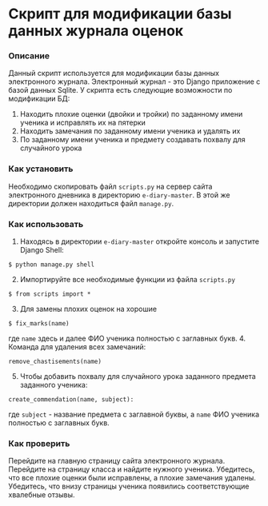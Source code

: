 # Скрипт для модификации базы данных журнала оценок

### Описание

Данный скрипт используется для модификации базы данных электронного журнала. Электронный журнал - это
Django приложение с базой данных Sqlite. У скрипта есть следующие возможности по модификации БД:
1. Находить плохие оценки (двойки и тройки) по заданному имени ученика и исправлять их на пятерки
2. Находить замечания по заданному имени ученика и удалять их
3. По заданному имени ученика и предмету создавать похвалу для случайного урока

### Как установить
Необходимо скопировать файл `scripts.py` на сервер сайта электронного дневника в директорию `e-diary-master`. 
В этой же директории должен находиться файл `manage.py`.

### Как использовать
1. Находясь в директории `e-diary-master` откройте консоль и запустите Django Shell:
```console
$ python manage.py shell 
```
2. Импортируйте все необходимые функции из файла `scripts.py`
```console
$ from scripts import *
```
3. Для замены плохих оценок на хорошие 
```console
$ fix_marks(name)
```
где `name` здесь и далее ФИО ученика полностью с заглавных букв.
4. Команда для удаления всех замечаний:
```console
remove_chastisements(name)
```
5. Чтобы добавить похвалу для случайного урока заданного предмета заданного ученика:
```console
create_commendation(name, subject):
```
где `subject` - название предмета с заглавной буквы, а `name`  ФИО ученика полностью с заглавных букв.

### Как проверить
Перейдите на главную страницу сайта электронного журнала. Перейдите на страницу класса и найдите нужного ученика.
Убедитесь, что все плохие оценки были исправлены, а плохие замечания удалены. Убедитесь, что внизу страницы ученика
появились соответствующие хвалебные отзывы.
